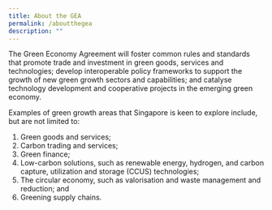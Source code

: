 ```yaml
---
title: About the GEA
permalink: /aboutthegea
description: ""
---
```

The Green Economy Agreement will foster common rules and standards that promote trade and investment in green goods, services and technologies; develop interoperable policy frameworks to support the growth of new green growth sectors and capabilities; and catalyse technology development and cooperative projects in the emerging green economy. 

Examples of green growth areas that Singapore is keen to explore include, but are not limited to: 

1. Green goods and services;
2. Carbon trading and services; 
3. Green finance; 
4. Low-carbon solutions, such as renewable energy, hydrogen, and carbon capture, utilization and storage (CCUS) technologies;  
5. The circular economy, such as valorisation and waste management and reduction; and
6. Greening supply chains.